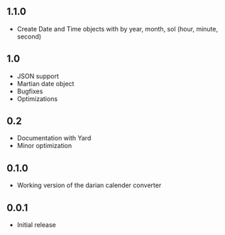 ## 1.1.0
- Create Date and Time objects with by year, month, sol (hour, minute, second)

## 1.0
- JSON support
- Martian date object
- Bugfixes
- Optimizations

## 0.2
- Documentation with Yard
- Minor optimization

## 0.1.0
- Working version of the darian calender converter

## 0.0.1
- Initial release
